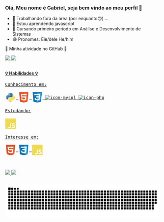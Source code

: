 ### Olá, Meu nome é Gabriel, seja bem vindo ao meu perfil 👋

- 🔭 Trabalhando fora da área (por enquanto🙃) ...
- 🌱 Estou aprendendo javascript
- 📜 Cursando primeiro período em Análise e Desenvolvimento de Sistemas
- 😄 Pronomes: Ele/dele He/him

🎲 Minha atividade no GitHub 🎲

<div>
  <a href="https://github.com/Gabolog">
  <img height="150em"  src="https://github-readme-stats.vercel.app/api?username=Gabolog&show_icons=true&theme=ocean_dark&include_all_commits=true&count_private=true"/>
  <img height="150em"  src="https://github-readme-stats.vercel.app/api/top-langs/?username=Gabolog&layout=compact&langs_count=16&theme=dracula"/>
</div>    
  
##
  
#### 💡 Habilidades 💡
  
<div style="display: inline_block">
  <kbd align="center" background-color="coral">
    <kbd>Conhecimento em:</kbd>
    <br />
    <br />
     <img align="center" alt="icon-Python" height="35" src="https://raw.githubusercontent.com/devicons/devicon/master/icons/python/python-original.svg">
     <img align="center" alt="icon-HTML" height="35" src="https://raw.githubusercontent.com/devicons/devicon/master/icons/html5/html5-original.svg">
     <img align="center" alt="icon-CSS" height="35" src="https://raw.githubusercontent.com/devicons/devicon/master/icons/css3/css3-original.svg">
     <img align="center" alt="icon-mysql" height="35" src="https://cdn.jsdelivr.net/gh/devicons/devicon/icons/mysql/mysql-original.svg" />
     <img align="center" alt="icon-php" height="35" src="https://cdn.jsdelivr.net/gh/devicons/devicon/icons/php/php-plain.svg" />
<br />
<br /> 
</kbd>
  
<kbd align="center" color="purple">
<kbd>Estudando:</kbd>
 <br />
 <br /> 
  <img align="center" alt="icon-Js" height="35" src="https://raw.githubusercontent.com/devicons/devicon/master/icons/javascript/javascript-plain.svg">
<br />
<br />
</kbd> 
  
  
 
  
<kbd align="center">
<kbd>Interesse em:</kbd>
 <br />
 <br />  
  <img align="center" alt="icon-HTML" height="35" src="https://raw.githubusercontent.com/devicons/devicon/master/icons/html5/html5-original.svg">
  <img align="center" alt="icon-CSS" height="35" src="https://raw.githubusercontent.com/devicons/devicon/master/icons/css3/css3-original.svg">
  <img align="center" alt="icon-Js" height="35" src="https://raw.githubusercontent.com/devicons/devicon/master/icons/javascript/javascript-plain.svg">
<br />
<br />
</kbd>  
  
  ##
  
  <div>
      <a href="https://www.linkedin.com/in/gabriel-santos-a60414b8/" target="_blank"><img src="https://img.shields.io/badge/LinkedIn-0077B5?style=for-the-badge&logo=linkedin&logoColor=white" target="_blank">
    </a> 
    <a href="https://www.instagram.com/cabalogb/" target="_blank"><img src="https://img.shields.io/badge/Instagram-E4405F?style=for-the-badge&logo=instagram&logoColor=white" targer="_blank"></a>

  </div>
  
  ##

  ![Snake animation](https://github.com/Gabolog/Gabolog/blob/output/github-contribution-grid-snake.svg)   
